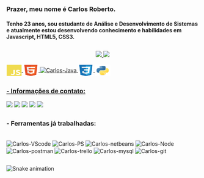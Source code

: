 <h3> Prazer, meu nome é Carlos Roberto. </h3> 
<h4> Tenho 23 anos, sou estudante de Análise e Desenvolvimento de Sistemas e atualmente estou desenvolvendo conhecimento e habilidades em Javascript, HTML5, CSS3.</h4>

  ##

<div align="center">
  <a href="https://github.com/cjribeiro99">
  <img height="180em" src="https://github-readme-stats.vercel.app/api?username=cjribeiro99&show_icons=true&theme=radical&include_all_commits=true&count_private=true"/>
  <img height="180em" src="https://github-readme-stats.vercel.app/api/top-langs/?username=cjribeiro99&layout=compact&langs_count=7&theme=radical"/>
</div>
<div style="display: inline_block"><br>
  <img align="center" alt="Carlos-Js" height="30" width="40" src="https://raw.githubusercontent.com/devicons/devicon/master/icons/javascript/javascript-plain.svg">
  <img align="center" alt="Carlos-HTML" height="30" width="40" src="https://raw.githubusercontent.com/devicons/devicon/master/icons/html5/html5-original.svg">
  <img align="center" alt="Carlos-Java" height="30" width="40" src="https://cdn.jsdelivr.net/gh/devicons/devicon/icons/java/java-original.svg">   
  <img align="center" alt="Carlos-CSS" height="30" width="40" src="https://raw.githubusercontent.com/devicons/devicon/master/icons/css3/css3-original.svg">
  <img align="center" alt="Carlos-Python" height="30" width="40" src="https://raw.githubusercontent.com/devicons/devicon/master/icons/python/python-original.svg">

</div>
  
  ##
 
<div> 
  
  <h3> - Informações de contato: </h3>
  
  <a href="https://www.linkedin.com/in/carlos-roberto-1a50741a3/" target="_blank"><img src="https://img.shields.io/badge/LinkedIn-0077B5?style=for-the-badge&logo=linkedin&logoColor=white"></a>
  <a href="https://www.instagram.com/junior_cj99/" target="_blank"><img src="https://img.shields.io/badge/-Instagram-%23E4405F?style=for-the-badge&logo=instagram&logoColor=white" target="_blank"></a>
  <a href = "mailto:cjribeiro99@gmail.com"><img src="https://img.shields.io/badge/-Gmail-%23333?style=for-the-badge&logo=gmail&logoColor=white" target="_blank"></a>
  <a href= "https://wa.me/qr/U3ZBIHHP4NCTK1" target="_blank"><img src="https://img.shields.io/badge/WhatsApp-25D366?style=for-the-badge&logo=whatsapp&logoColor=white" target="_blank"></a>
  <a href= "https://www.facebook.com/cjribeiro99/" target="_blank"><img src="https://img.shields.io/badge/Facebook-1877F2?style=for-the-badge&logo=facebook&logoColor=white" target="_blank"></a>
  
 </div>
  
  ##
  
  <h3> - Ferramentas já trabalhadas: </h3>
  <div style="display: inline_block"><br>
  <img align="center" alt="Carlos-VScode" height="70" width="80" src="https://cdn.jsdelivr.net/gh/devicons/devicon/icons/vscode/vscode-original-wordmark.svg">
  <img align="center" alt="Carlos-PS" height="70" width="80" src="https://cdn.jsdelivr.net/gh/devicons/devicon/icons/photoshop/photoshop-plain.svg">
  <img align="center" alt="Carlos-netbeans" height="70" width="150" src="https://pbs.twimg.com/media/Dp3nCCdXgAEIMxM.png" target="_blank"></a>
  <img align="center" alt="Carlos-Node" height="70" width="80" src="https://cdn.jsdelivr.net/gh/devicons/devicon/icons/nodejs/nodejs-original.svg">
  <img align="center" alt="Carlos-postman" height="70" width="70" src="https://cdn.worldvectorlogo.com/logos/postman.svg">
  <img align="center" alt="Carlos-trello" height="70" width="70" src="https://cdn.jsdelivr.net/gh/devicons/devicon/icons/trello/trello-plain.svg">
  <img align="center" alt="Carlos-mysql" height="70" width="70" src="https://cdn.jsdelivr.net/gh/devicons/devicon/icons/mysql/mysql-original-wordmark.svg">
  <img align="center" alt="Carlos-git" height="70" width="70" src="https://cdn.jsdelivr.net/gh/devicons/devicon/icons/git/git-original-wordmark.svg">
  
  ##
     
  ![Snake animation](https://github.com/cjribeiro99/cjribeiro99/blob/output/github-contribution-grid-snake.svg)
 
</div>

